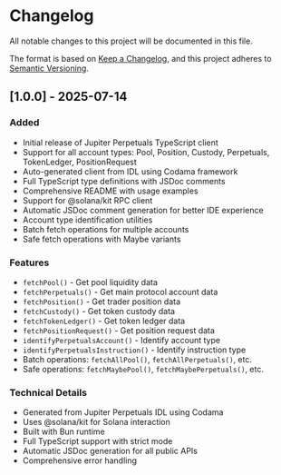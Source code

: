 # Changelog

All notable changes to this project will be documented in this file.

The format is based on [Keep a Changelog](https://keepachangelog.com/en/1.0.0/),
and this project adheres to [Semantic Versioning](https://semver.org/spec/v2.0.0.html).

## [1.0.0] - 2025-07-14

### Added
- Initial release of Jupiter Perpetuals TypeScript client
- Support for all account types: Pool, Position, Custody, Perpetuals, TokenLedger, PositionRequest
- Auto-generated client from IDL using Codama framework
- Full TypeScript type definitions with JSDoc comments
- Comprehensive README with usage examples
- Support for @solana/kit RPC client
- Automatic JSDoc comment generation for better IDE experience
- Account type identification utilities
- Batch fetch operations for multiple accounts
- Safe fetch operations with Maybe variants

### Features
- `fetchPool()` - Get pool liquidity data
- `fetchPerpetuals()` - Get main protocol account data
- `fetchPosition()` - Get trader position data
- `fetchCustody()` - Get token custody data
- `fetchTokenLedger()` - Get token ledger data
- `fetchPositionRequest()` - Get position request data
- `identifyPerpetualsAccount()` - Identify account type
- `identifyPerpetualsInstruction()` - Identify instruction type
- Batch operations: `fetchAllPool()`, `fetchAllPerpetuals()`, etc.
- Safe operations: `fetchMaybePool()`, `fetchMaybePerpetuals()`, etc.

### Technical Details
- Generated from Jupiter Perpetuals IDL using Codama
- Uses @solana/kit for Solana interaction
- Built with Bun runtime
- Full TypeScript support with strict mode
- Automatic JSDoc generation for all public APIs
- Comprehensive error handling